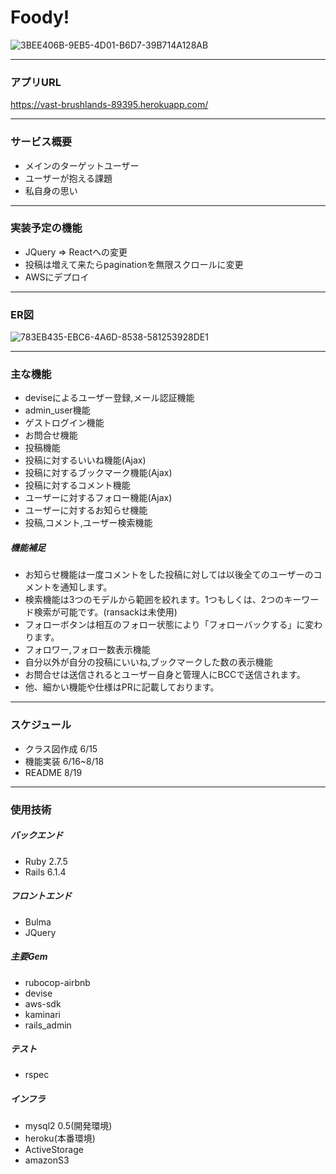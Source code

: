 # Foody!

![3BEE406B-9EB5-4D01-B6D7-39B714A128AB](https://user-images.githubusercontent.com/100200496/185188262-914d6ddc-172d-4e99-8cf8-a9f06f089069.png)

---

### アプリURL
https://vast-brushlands-89395.herokuapp.com/

---

### サービス概要
* メインのターゲットユーザー
* ユーザーが抱える課題
* 私自身の思い

---

### 実装予定の機能
* JQuery => Reactへの変更
* 投稿は増えて来たらpaginationを無限スクロールに変更
* AWSにデプロイ

---

### ER図
![783EB435-EBC6-4A6D-8538-581253928DE1](https://user-images.githubusercontent.com/100200496/185433655-21e8bd51-8752-4de8-82ec-f443214aadd7.png)

---

### 主な機能
* deviseによるユーザー登録,メール認証機能
* admin_user機能
* ゲストログイン機能
* お問合せ機能
* 投稿機能
* 投稿に対するいいね機能(Ajax)
* 投稿に対するブックマーク機能(Ajax)
* 投稿に対するコメント機能
* ユーザーに対するフォロー機能(Ajax)
* ユーザーに対するお知らせ機能
* 投稿,コメント,ユーザー検索機能

##### 機能補足
* お知らせ機能は一度コメントをした投稿に対しては以後全てのユーザーのコメントを通知します。
* 検索機能は3つのモデルから範囲を絞れます。1つもしくは、2つのキーワード検索が可能です。(ransackは未使用)
* フォローボタンは相互のフォロー状態により「フォローバックする」に変わります。
* フォロワー,フォロー数表示機能
* 自分以外が自分の投稿にいいね,ブックマークした数の表示機能
* お問合せは送信されるとユーザー自身と管理人にBCCで送信されます。
* 他、細かい機能や仕様はPRに記載しております。

---

### スケジュール
* クラス図作成 6/15
* 機能実装 6/16~8/18
* README 8/19

---

### 使用技術
##### バックエンド
* Ruby 2.7.5
* Rails 6.1.4

##### フロントエンド
* Bulma
* JQuery

##### 主要Gem
* rubocop-airbnb
* devise
* aws-sdk
* kaminari
* rails_admin

##### テスト
* rspec

##### インフラ
* mysql2 0.5(開発環境)
* heroku(本番環境)
* ActiveStorage
* amazonS3
